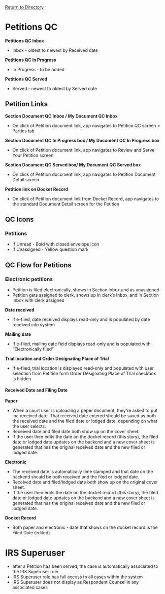 [Return to Directory](./README.md)

# Petitions QC
**Petitions QC Inbox**
  * Inbox - oldest to newest by Received date

**Petitions QC In Progress**
 * In Progress - to be added

**Petitions QC Served**
 * Served - newest to oldest by Served date


## Petition Links
**Section Document QC Inbox / My Document QC Inbox**
* On click of Petition document link, app navigates to Petition QC screen > Parties tab

**Section Document QC In Progress box / My Document QC In Progress box**
* On click of Petition document link, app navigates to Review and Serve Your Petition screen

**Section Document QC Served box/ My Document QC Served box**
* On click of Petition document link, app navigates to Petition Document Detail screen

**Petition link on Docket Record**
* On click of Petition document link from Docket Record, app navigates to the standard Document Detail screen for the Petition


## QC Icons
### Petitions
* If Unread - Bold with closed envelope icon
* If Unassigned - Yellow question mark


## QC Flow for Petitions
### Electronic petitions
* Petition is filed electronically, shows in Section Inbox and as unassigned
* Petition gets assigned to clerk, shows up in clerk’s Inbox, and in Section Inbox with clerk assigned

**Date received**
* if e-filed, date received displays read-only and is populated by date received into system

**Mailing date**
* If e-filed, mailing date field displays read-only and is populated with "Electronically filed"

**Trial location and Order Designating Place of Trial**
* If e-filed, trial location is displayed read-only and populated with user selection from Petition form
Order Designating Place of Trial checkbox is hidden


#### Received Date and Filing Date
**Paper**
* When a court user is uploading a peper document, they're asked to put ina  received date. That received date entered should be saved as both the received date and the filed date or lodged date, depending on what the user selects.
* Received date and filed date both show up on the cover sheet.
* If the user then edits the date on the docket record (this story), the filed date or lodged date updates on the backend and a new cover sheet is generated that has the original received date and the new filed or lodged date.

**Electronic**
* The received date is automatically time stamped and that date on the backend should be both received and the filed or lodged date.
* Received date and filed/lodged date both show up on the original cover sheet.
* If the user then edits the date on the docket record (this story), the filed date or lodged date updates on the backend and a new cover sheet is generated that has the original received date and the new filed or lodged date.

**Docket Record**
* Both paper and electronic - date that shows on the docket record is the Filed Date (edited)

# IRS Superuser
* after a Petition has been served, the case is automatically associated to the IRS Superuser role
* IRS Superuser role has full access to all cases within the system
* IRS Superuser does not display as Respondent Counsel in any associated cases
